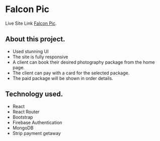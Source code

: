 # Falcon Pic

Live Site Link [Falcon Pic](https://photography-web-app-58ab5.web.app/).

## About this project.
- Used stunning UI
- The site is fully responsive
- A client can book their desired photography package
from the home page.
- The client can pay with a card for the selected package.
- The paid package will be shown in order details.

## Technology used.
- React 
- React Router
- Bootstrap
- Firebase Authentication
- MongoDB 
- Strip payment getaway
